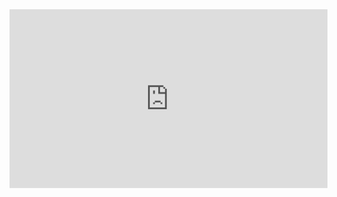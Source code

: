 <iframe width="560" height="315" src="https://www.youtube.com/embed/videoseries?list=PLwYL9_SRAk8E-dYX8ioR3tt91hcd5bxV0" title="YouTube video player" frameborder="0" allow="accelerometer; autoplay; clipboard-write; encrypted-media; gyroscope; picture-in-picture" allowfullscreen></iframe>
